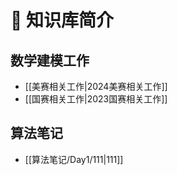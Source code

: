 # 📒 知识库简介

## 数学建模工作

- [[美赛相关工作|2024美赛相关工作]]
- [[国赛相关工作|2023国赛相关工作]]

## 算法笔记

- [[算法笔记/Day1/111|111]]